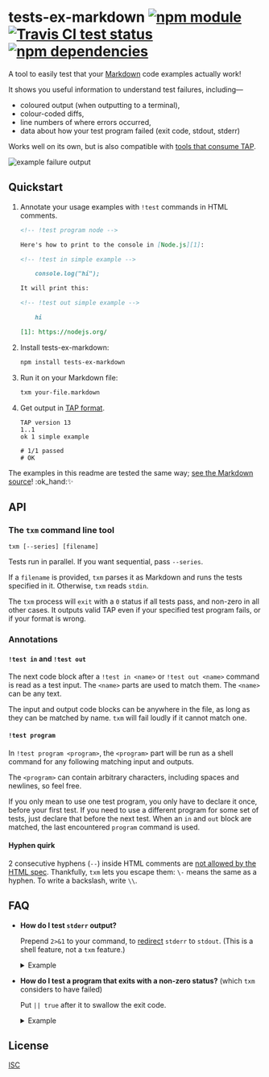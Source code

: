 # tests-ex-markdown [![npm module](https://img.shields.io/npm/v/tests-ex-markdown.svg?style=flat-square)][1] [![Travis CI test status](https://img.shields.io/travis/anko/tests-ex-markdown.svg?style=flat-square)][2] [![npm dependencies](https://img.shields.io/david/anko/tests-ex-markdown.svg?style=flat-square)][3]

A tool to easily test that your [Markdown][markdown] code examples actually
work!

It shows you useful information to understand test failures, including—

 - coloured output (when outputting to a terminal),
 - colour-coded diffs,
 - line numbers of where errors occurred,
 - data about how your test program failed (exit code, stdout, stderr)

Works well on its own, but is also compatible with [tools that consume
TAP](https://github.com/sindresorhus/awesome-tap).


![example failure
output](https://user-images.githubusercontent.com/5231746/78293904-a7f23a00-7529-11ea-9632-799402a0219b.png)

## Quickstart

 1. Annotate your usage examples with `!test` commands in HTML comments.

    <!-- !test program ./index.ls -->

    <!-- !test in example -->

    ```markdown
    <!-- !test program node -->

    Here's how to print to the console in [Node.js][1]:

    <!-- !test in simple example -->

        console.log("hi");

    It will print this:

    <!-- !test out simple example -->

        hi

    [1]: https://nodejs.org/
    ```

 2. Install tests-ex-markdown:

    ```bash
    npm install tests-ex-markdown
    ```

 3. Run it on your Markdown file:

    ```bash
    txm your-file.markdown
    ```

 4. Get output in [TAP format][tap-spec].

    <!-- !test out example -->

    ```
    TAP version 13
    1..1
    ok 1 simple example

    # 1/1 passed
    # OK
    ```

The examples in this readme are tested the same way; [see the Markdown
source](https://raw.githubusercontent.com/anko/tests-ex-markdown/master/readme.markdown)!
:ok\_hand::sparkles:

## API

### The `txm` command line tool

    txm [--series] [filename]

Tests run in parallel.  If you want sequential, pass `--series`.

If a `filename` is provided, `txm` parses it as Markdown and runs the tests
specified in it.  Otherwise, `txm` reads `stdin`.

The `txm` process will `exit` with a `0` status if all tests pass, and non-zero
in all other cases.  It outputs valid TAP even if your specified test program
fails, or if your format is wrong.

### Annotations

#### `!test in` and `!test out`

The next code block after a `!test in <name>` or `!test out <name>` command is
read as a test input.  The `<name>` parts are used to match them.  The `<name>`
can be any text.

The input and output code blocks can be anywhere in the file, as long as they
can be matched by name.  `txm` will fail loudly if it cannot match one.

#### `!test program`

In `!test program <program>`, the `<program>` part will be run as a shell
command for any following matching input and outputs.

The `<program>` can contain arbitrary characters, including spaces and
newlines, so feel free.

If you only mean to use one test program, you only have to declare it once,
before your first test.  If you need to use a different program for some set of
tests, just declare that before the next test.  When an `in` and `out` block
are matched, the last encountered `program` command is used.

#### Hyphen quirk

2 consecutive hyphens (`--`) inside HTML comments are [not allowed by the HTML
spec][html-comments-spec].  Thankfully, `txm` lets you escape them: `\-` means
the same as a hyphen.  To write a backslash, write `\\`.

## FAQ

 - **How do I test `stderr` output?**

   Prepend `2>&1` to your command, to [redirect][shell-redirection-q] `stderr`
   to `stdout`.  (This is a shell feature, not a `txm` feature.)

   <details><summary>Example</summary>

   <!-- !test in redirect stderr -->

   ```md
   <!-- !test program 2>&1 node -->

   <!-- !test in print to both stdout and stderr -->

       console.error("This goes to stderr!")
       console.log("This goes to stdout!")

   <!-- !test out print to both stdout and stderr -->

       This goes to stderr!
       This goes to stdout!
   ```

   <!-- !test out redirect stderr -->

   > ```
   > TAP version 13
   > 1..1
   > ok 1 print to both stdout and stderr
   >
   > # 1/1 passed
   > # OK
   > ```
   </details>

 - **How do I test a program that exits with a non-zero status?** (which `txm`
   considers to have failed)

   Put `|| true` after it to swallow the exit code.

   <details><summary>Example</summary>

   <!-- !test in redirect stderr -->

   ```md
   <!-- !test program node || true -->

   <!-- !test in don't fail -->

       console.log("Hi before throw!")
       throw new Error("AAAAAA!")

   <!-- !test out don't fail -->

       Hi before throw!
   ```

   <!-- !test out redirect stderr -->

   > ```
   > TAP version 13
   > 1..1
   > ok 1 don't fail
   >
   > # 1/1 passed
   > # OK
   > ```
   </details>

## License

[ISC](LICENSE)

[1]: https://www.npmjs.com/package/tests-ex-markdown
[2]: https://travis-ci.org/anko/tests-ex-markdown
[3]: https://david-dm.org/anko/tests-ex-markdown
[markdown]: http://daringfireball.net/projects/markdown/syntax
[tap-spec]: https://testanything.org/tap-version-13-specification.html
[html-comments-spec]: http://www.w3.org/TR/REC-xml/#sec-comments
[shell-redirection-q]: https://superuser.com/questions/1179844/what-does-dev-null-21-true-mean-in-linux
